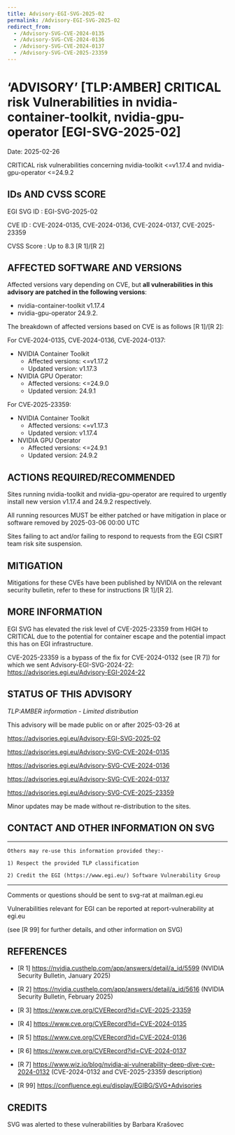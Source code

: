 ```yaml
---
title: Advisory-EGI-SVG-2025-02
permalink: /Advisory-EGI-SVG-2025-02
redirect_from:
  - /Advisory-SVG-CVE-2024-0135
  - /Advisory-SVG-CVE-2024-0136
  - /Advisory-SVG-CVE-2024-0137
  - /Advisory-SVG-CVE-2025-23359
---
```


# ‘ADVISORY’ [TLP:AMBER] CRITICAL risk Vulnerabilities in nvidia-container-toolkit, nvidia-gpu-operator [EGI-SVG-2025-02]

Date:        2025-02-26

CRITICAL risk vulnerabilities concerning nvidia-toolkit <=v1.17.4 and nvidia-gpu-operator <=24.9.2


## IDs AND CVSS SCORE

EGI SVG ID : EGI-SVG-2025-02

CVE ID     : CVE-2024-0135, CVE-2024-0136, CVE-2024-0137, CVE-2025-23359

CVSS Score : Up to 8.3 [R 1]/[R 2]

## AFFECTED SOFTWARE AND VERSIONS

Affected versions vary depending on CVE, but **all vulnerabilities in this advisory are patched in the following versions**:
- nvidia-container-toolkit v1.17.4
- nvidia-gpu-operator 24.9.2.

The breakdown of affected versions based on CVE is as follows [R 1]/[R 2]:

For CVE‑2024-0135, CVE‑2024-0136, CVE‑2024-0137:
- NVIDIA Container Toolkit
    - Affected versions: <=v1.17.2
    - Updated version: v1.17.3
- NVIDIA GPU Operator:
    - Affected versions: <=24.9.0
    - Updated version: 24.9.1

For CVE‑2025-23359:
- NVIDIA Container Toolkit
    - Affected versions: <=v1.17.3
    - Updated version: v1.17.4
- NVIDIA GPU Operator
    - Affected versions: <=24.9.1
    - Updated version: 24.9.2

## ACTIONS REQUIRED/RECOMMENDED

Sites running nvidia-toolkit and nvidia-gpu-operator are required to urgently install new version v1.17.4 and 24.9.2 respectively.

All running resources MUST be either patched or have mitigation
in place or software removed by 2025-03-06 00:00 UTC

Sites failing to act and/or failing to respond to requests from the EGI CSIRT team risk site suspension.

## MITIGATION

Mitigations for these CVEs have been published by NVIDIA on the relevant security bulletin, refer to these for instructions [R 1]/[R 2].

## MORE INFORMATION

EGI SVG has elevated the risk level of CVE-2025-23359 from HIGH to CRITICAL due to the potential for container escape and the potential impact this has on EGI infrastructure.

CVE-2025-23359 is a bypass of the fix for CVE-2024-0132 (see [R 7]) for which we sent Advisory-EGI-SVG-2024-22: https://advisories.egi.eu/Advisory-EGI-2024-22

## STATUS OF THIS ADVISORY

_TLP:AMBER information - Limited distribution_

This advisory will be made public on or after 2025-03-26  at

https://advisories.egi.eu/Advisory-EGI-SVG-2025-02

https://advisories.egi.eu/Advisory-SVG-CVE-2024-0135

https://advisories.egi.eu/Advisory-SVG-CVE-2024-0136

https://advisories.egi.eu/Advisory-SVG-CVE-2024-0137

https://advisories.egi.eu/Advisory-SVG-CVE-2025-23359

Minor updates may be made without re-distribution to the sites.


## CONTACT AND OTHER INFORMATION ON SVG


-----------------------------
    Others may re-use this information provided they:-

    1) Respect the provided TLP classification

    2) Credit the EGI (https://www.egi.eu/) Software Vulnerability Group
-----------------------------



Comments or questions should be sent to
	svg-rat at mailman.egi.eu

Vulnerabilities relevant for EGI can be reported at
	report-vulnerability at egi.eu

(see [R 99] for further details, and other information on SVG)


## REFERENCES

- [R 1] <https://nvidia.custhelp.com/app/answers/detail/a_id/5599> (NVIDIA Security Bulletin, January 2025)

- [R 2] <https://nvidia.custhelp.com/app/answers/detail/a_id/5616> (NVIDIA Security Bulletin, February 2025)

- [R 3] <https://www.cve.org/CVERecord?id=CVE-2025-23359>

- [R 4] <https://www.cve.org/CVERecord?id=CVE-2024-0135>

- [R 5] <https://www.cve.org/CVERecord?id=CVE-2024-0136>

- [R 6] <https://www.cve.org/CVERecord?id=CVE-2024-0137>

- [R 7] <https://www.wiz.io/blog/nvidia-ai-vulnerability-deep-dive-cve-2024-0132> (CVE-2024-0132 and CVE-2025-23359 description)

- [R 99] <https://confluence.egi.eu/display/EGIBG/SVG+Advisories>

## CREDITS

SVG was alerted to these vulnerabilities by Barbara Krašovec
